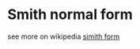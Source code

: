 # Smith normal form
see more on wikipedia [simith form](https://en.wikipedia.org/wiki/Smith_normal_form)
